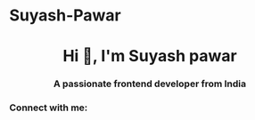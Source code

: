# Suyash-Pawar<h1 align="center">Hi 👋, I'm Suyash pawar</h1>
<h3 align="center">A passionate frontend developer from India</h3>

<h3 align="left">Connect with me:</h3>
<p align="left">
</p>
